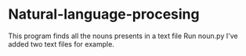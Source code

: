 # Natural-language-procesing
This program finds all the nouns presents in a text file
Run noun.py
I've added two text files for example.
